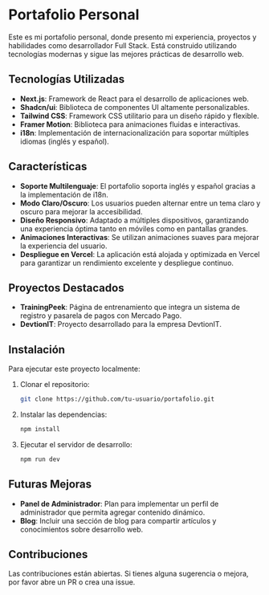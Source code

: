 # Portafolio Personal

Este es mi portafolio personal, donde presento mi experiencia, proyectos y habilidades como desarrollador Full Stack. Está construido utilizando tecnologías modernas y sigue las mejores prácticas de desarrollo web.

## Tecnologías Utilizadas

- **Next.js**: Framework de React para el desarrollo de aplicaciones web.
- **Shadcn/ui**: Biblioteca de componentes UI altamente personalizables.
- **Tailwind CSS**: Framework CSS utilitario para un diseño rápido y flexible.
- **Framer Motion**: Biblioteca para animaciones fluidas e interactivas.
- **i18n**: Implementación de internacionalización para soportar múltiples idiomas (inglés y español).

## Características

- **Soporte Multilenguaje**: El portafolio soporta inglés y español gracias a la implementación de i18n.
- **Modo Claro/Oscuro**: Los usuarios pueden alternar entre un tema claro y oscuro para mejorar la accesibilidad.
- **Diseño Responsivo**: Adaptado a múltiples dispositivos, garantizando una experiencia óptima tanto en móviles como en pantallas grandes.
- **Animaciones Interactivas**: Se utilizan animaciones suaves para mejorar la experiencia del usuario.
- **Despliegue en Vercel**: La aplicación está alojada y optimizada en Vercel para garantizar un rendimiento excelente y despliegue continuo.

## Proyectos Destacados

- **TrainingPeek**: Página de entrenamiento que integra un sistema de registro y pasarela de pagos con Mercado Pago.
- **DevtionIT**: Proyecto desarrollado para la empresa DevtionIT.

## Instalación

Para ejecutar este proyecto localmente:

1. Clonar el repositorio:
    ```bash
    git clone https://github.com/tu-usuario/portafolio.git
    ```
2. Instalar las dependencias:
    ```bash
    npm install
    ```
3. Ejecutar el servidor de desarrollo:
    ```bash
    npm run dev
    ```

## Futuras Mejoras

- **Panel de Administrador**: Plan para implementar un perfil de administrador que permita agregar contenido dinámico.
- **Blog**: Incluir una sección de blog para compartir artículos y conocimientos sobre desarrollo web.

## Contribuciones

Las contribuciones están abiertas. Si tienes alguna sugerencia o mejora, por favor abre un PR o crea una issue.

